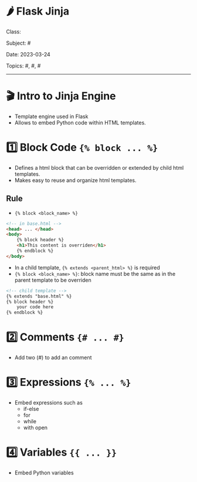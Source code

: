 # 🌶️ Flask Jinja
Class: <a href=""> </a>

Subject: #

Date: 2023-03-24

Topics: #, #, # 

---

# 🎬 Intro to Jinja Engine
- Template engine used in Flask
- Allows to embed Python code within HTML templates.

# 1️⃣ Block Code `{% block ... %}`
- Defines a html block that can be overridden or extended by child html templates.
- Makes easy to reuse and organize html templates.

## Rule 
- `{% block <block_name> %}`
```html
<!-- in base.html -->
<head> ... </head>
<body>
	{% block header %}
	<h1>This content is overriden</h1>
	{% endblock %}
</body>
```

- In a child template, `{% extends <parent_html> %}` is required
- `{% block <block_name> %}`: block name must be the same as in the parent template to be overriden
```html
<!-- child template -->
{% extends "base.html" %} 
{% block header %}
	your code here
{% endblock %}
```

# 2️⃣ Comments `{# ... #}`  
- Add two (#) to add an comment

# 3️⃣ Expressions `{% ... %}` 
- Embed expressions such as
	- if-else
	- for
	- while
	- with open

# 4️⃣ Variables `{{ ... }}`
- Embed Python variables